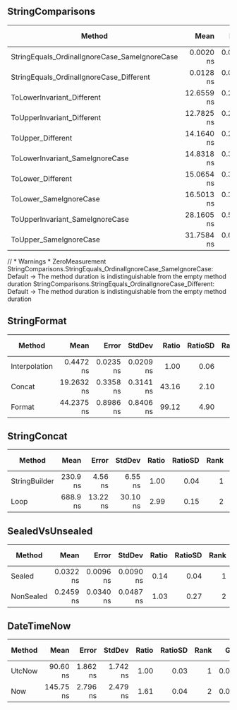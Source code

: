 ﻿## StringComparisons

| Method                                        | Mean       | Error     | StdDev    | Median     | Ratio | RatioSD | Rank | Gen0   | Allocated | Alloc Ratio |
|---------------------------------------------- |-----------:|----------:|----------:|-----------:|------:|--------:|-----:|-------:|----------:|------------:|
| StringEquals_OrdinalIgnoreCase_SameIgnoreCase |  0.0020 ns | 0.0050 ns | 0.0047 ns |  0.0000 ns |     ? |       ? |    1 |      - |         - |           ? |
| StringEquals_OrdinalIgnoreCase_Different      |  0.0128 ns | 0.0164 ns | 0.0154 ns |  0.0084 ns |     ? |       ? |    1 |      - |         - |           ? |
| ToLowerInvariant_Different                    | 12.6559 ns | 0.2825 ns | 0.3469 ns | 12.6351 ns |     ? |       ? |    2 | 0.0045 |      56 B |           ? |
| ToUpperInvariant_Different                    | 12.7825 ns | 0.2856 ns | 0.5570 ns | 12.8122 ns |     ? |       ? |    2 | 0.0044 |      56 B |           ? |
| ToUpper_Different                             | 14.1640 ns | 0.2696 ns | 0.2522 ns | 14.1481 ns |     ? |       ? |    3 | 0.0044 |      56 B |           ? |
| ToLowerInvariant_SameIgnoreCase               | 14.8318 ns | 0.3252 ns | 0.6716 ns | 14.6915 ns |     ? |       ? |    3 | 0.0044 |      56 B |           ? |
| ToLower_Different                             | 15.0654 ns | 0.3247 ns | 0.3739 ns | 14.9746 ns |     ? |       ? |    3 | 0.0044 |      56 B |           ? |
| ToLower_SameIgnoreCase                        | 16.5013 ns | 0.3476 ns | 0.7408 ns | 16.4958 ns |     ? |       ? |    4 | 0.0044 |      56 B |           ? |
| ToUpperInvariant_SameIgnoreCase               | 28.1605 ns | 0.5955 ns | 1.3197 ns | 28.0614 ns |     ? |       ? |    5 | 0.0089 |     112 B |           ? |
| ToUpper_SameIgnoreCase                        | 31.7584 ns | 0.6512 ns | 0.5773 ns | 31.6717 ns |     ? |       ? |    6 | 0.0089 |     112 B |           ? |

// * Warnings *
ZeroMeasurement
StringComparisons.StringEquals_OrdinalIgnoreCase_SameIgnoreCase: Default -> The method duration is indistinguishable from the empty method duration
StringComparisons.StringEquals_OrdinalIgnoreCase_Different: Default      -> The method duration is indistinguishable from the empty method duration


## StringFormat

| Method        | Mean       | Error     | StdDev    | Ratio | RatioSD | Rank | Gen0   | Allocated | Alloc Ratio |
|-------------- |-----------:|----------:|----------:|------:|--------:|-----:|-------:|----------:|------------:|
| Interpolation |  0.4472 ns | 0.0235 ns | 0.0209 ns |  1.00 |    0.06 |    1 |      - |         - |          NA |
| Concat        | 19.2632 ns | 0.3358 ns | 0.3141 ns | 43.16 |    2.10 |    2 | 0.0044 |      56 B |          NA |
| Format        | 44.2375 ns | 0.8986 ns | 0.8406 ns | 99.12 |    4.90 |    3 | 0.0044 |      56 B |          NA |

## StringConcat

| Method        | Mean     | Error    | StdDev   | Ratio | RatioSD | Rank | Gen0   | Allocated | Alloc Ratio |
|-------------- |---------:|---------:|---------:|------:|--------:|-----:|-------:|----------:|------------:|
| StringBuilder | 230.9 ns |  4.56 ns |  6.55 ns |  1.00 |    0.04 |    1 | 0.1018 |   1.25 KB |        1.00 |
| Loop          | 688.9 ns | 13.22 ns | 30.10 ns |  2.99 |    0.15 |    2 | 0.4539 |   5.56 KB |        4.45 |

## SealedVsUnsealed

| Method    | Mean      | Error     | StdDev    | Ratio | RatioSD | Rank | Allocated | Alloc Ratio |
|---------- |----------:|----------:|----------:|------:|--------:|-----:|----------:|------------:|
| Sealed    | 0.0322 ns | 0.0096 ns | 0.0090 ns |  0.14 |    0.04 |    1 |         - |          NA |
| NonSealed | 0.2459 ns | 0.0340 ns | 0.0487 ns |  1.03 |    0.27 |    2 |         - |          NA |

## DateTimeNow

| Method | Mean      | Error    | StdDev   | Ratio | RatioSD | Rank | Gen0   | Allocated | Alloc Ratio |
|------- |----------:|---------:|---------:|------:|--------:|-----:|-------:|----------:|------------:|
| UtcNow |  90.60 ns | 1.862 ns | 1.742 ns |  1.00 |    0.03 |    1 | 0.0050 |      64 B |        1.00 |
| Now    | 145.75 ns | 2.796 ns | 2.479 ns |  1.61 |    0.04 |    2 | 0.0050 |      64 B |        1.00 |
